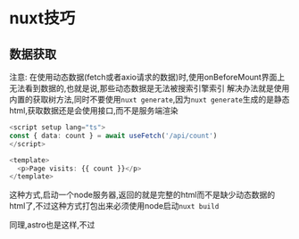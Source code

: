 # nuxt技巧
 ## 数据获取

注意: 在使用动态数据(fetch或者axio请求的数据)时,使用onBeforeMount界面上无法看到数据的,也就是说,那些动态数据是无法被搜索引擎索引
解决办法就是使用内置的获取树方法,同时不要使用`nuxt generate`,因为`nuxt generate`生成的是静态html,获取数据还是会使用接口,而不是服务端渲染
```ts
<script setup lang="ts">
const { data: count } = await useFetch('/api/count')
</script>

<template>
  <p>Page visits: {{ count }}</p>
</template>
```
这种方式,启动一个node服务器,返回的就是完整的html而不是缺少动态数据的html了,不过这种方式打包出来必须使用node启动`nuxt build`

同理,astro也是这样,不过